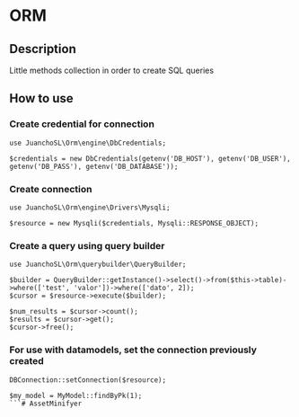 # ORM

## Description

Little methods collection in order to create SQL queries

## How to use

### Create credential for connection
```
use JuanchoSL\Orm\engine\DbCredentials;

$credentials = new DbCredentials(getenv('DB_HOST'), getenv('DB_USER'), getenv('DB_PASS'), getenv('DB_DATABASE'));
```

### Create connection
```
use JuanchoSL\Orm\engine\Drivers\Mysqli;

$resource = new Mysqli($credentials, Mysqli::RESPONSE_OBJECT);
```

### Create a query using query builder
```
use JuanchoSL\Orm\querybuilder\QueryBuilder;

$builder = QueryBuilder::getInstance()->select()->from($this->table)->where(['test', 'valor'])->where(['dato', 2]);
$cursor = $resource->execute($builder);

$num_results = $cursor->count();
$results = $cursor->get();
$cursor->free();
```

### For use with datamodels, set the connection previously created
```
DBConnection::setConnection($resource);

$my_model = MyModel::findByPk(1);
```# AssetMinifyer
